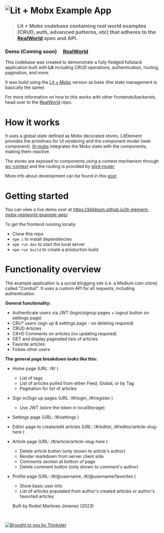 # ![Lit + Mobx Example App](logo.png)

> ### **Lit + Mobx** codebase containing real world examples (CRUD, auth, advanced patterns, etc) that adheres to the [RealWorld](https://github.com/gothinkster/realworld) spec and API.


### Demo (Coming soon) &nbsp;&nbsp;&nbsp;&nbsp;[RealWorld](https://github.com/gothinkster/realworld)


This codebase was created to demonstrate a fully fledged fullstack application built with **Lit** including CRUD operations, authentication, routing, pagination, and more.

It was build using the [Lit + Mobx](https://github.com/blikblum/lit-element-mobx-realworld-example-app/) version as base (the state management is basically the same)

For more information on how to this works with other frontends/backends, head over to the [RealWorld](https://github.com/gothinkster/realworld) repo.


# How it works

It uses a global state defined as Mobx decorated stores. LitElement provides the primitives for UI rendering and the component model (web component). [lit-mobx](https://github.com/adobe/lit-mobx) integrates the Mobx state with the components, making them reactive.

The stores are exposed to components using a context mechanism through [wc-context](https://github.com/blikblum/wc-context) and the routing is provided by [slick-router](https://github.com/blikblum/slick-router)

More info about development can be found in this [post](https://dev.to/blikblum/from-react-to-web-components-using-mobx-5abm)


# Getting started

You can view a live demo over at https://blikblum.github.io/lit-element-mobx-realworld-example-app/

To get the frontend running locally:

- Clone this repo
- `npm i` to install dependencies
- `npm run dev` to start the local server
- `npm run build` to create a production build

# Functionality overview

The example application is a social blogging site (i.e. a Medium.com clone) called "Conduit". It uses a custom API for all requests, including authentication.

**General functionality:**

- Authenticate users via JWT (login/signup pages + logout button on settings page)
- CRU\* users (sign up & settings page - no deleting required)
- CRUD Articles
- CR\*D Comments on articles (no updating required)
- GET and display paginated lists of articles
- Favorite articles
- Follow other users

**The general page breakdown looks like this:**

- Home page (URL: /#/ )
  - List of tags
  - List of articles pulled from either Feed, Global, or by Tag
  - Pagination for list of articles
- Sign in/Sign up pages (URL: /#/login, /#/register )
  - Use JWT (store the token in localStorage)
- Settings page (URL: /#/settings )
- Editor page to create/edit articles (URL: /#/editor, /#/editor/article-slug-here )
- Article page (URL: /#/article/article-slug-here )
  - Delete article button (only shown to article's author)
  - Render markdown from server client side
  - Comments section at bottom of page
  - Delete comment button (only shown to comment's author)
- Profile page (URL: /#/@username, /#/@username/favorites )
  - Show basic user info
  - List of articles populated from author's created articles or author's favorited articles

  Built by Rodiel Martinez Jimenez (2023)

<br />

[![Brought to you by Thinkster](https://raw.githubusercontent.com/gothinkster/realworld/master/media/end.png)](https://thinkster.io)

